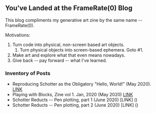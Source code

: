## You've Landed at the FrameRate(0) Blog

This blog compliments my generative art zine by the same name -- FrameRate(0).

Motivations:
1. Turn code into physical, non-screen based art objects.
   1. Turn physical objects into screen-based ephemera. Goto #1.
1. Make art and explore what that even means nowadays.
1. Give back -- pay forward -- what I've learned. 

### Inventory of Posts

* Reproducing Schotter as the Obligatory "Hello, World!" (May 2020). [LINK](https://frameratezero.github.io/frameRateZero/001_Reproducing_Schotter)
* Playing with Blocks, Zine vol 1. Jan, 2020 (May 2020) [LINK](https://frameratezero.github.io/frameRateZero/002_PlayingWithBlocks)
* Schotter Reducts -- Pen plotting, part 1 (June 2020) [LINK] ()
* Schotter Reducts -- Pen plotting, part 2 (June 2020) [LINK] ()



